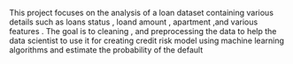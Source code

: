 This project focuses on the analysis of a loan dataset containing various details such as  loans status , loand amount , apartment ,and various features . 
The goal is to cleaning , and preprocessing  the data to help the data scientist to use it for creating credit risk model using machine learning algorithms
and estimate the probability of  the default 
